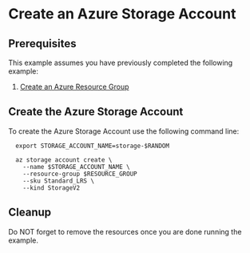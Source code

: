 
# Create an Azure Storage Account

## Prerequisites

This example assumes you have previously completed the following example:

1. [Create an Azure Resource Group](../../group/create/)

## Create the Azure Storage Account

To create the Azure Storage Account use the following command line:

```shell
  export STORAGE_ACCOUNT_NAME=storage-$RANDOM

  az storage account create \
    --name $STORAGE_ACCOUNT_NAME \
    --resource-group $RESOURCE_GROUP
    --sku Standard_LRS \
    --kind StorageV2
```

## Cleanup

Do NOT forget to remove the resources once you are done running the example.
